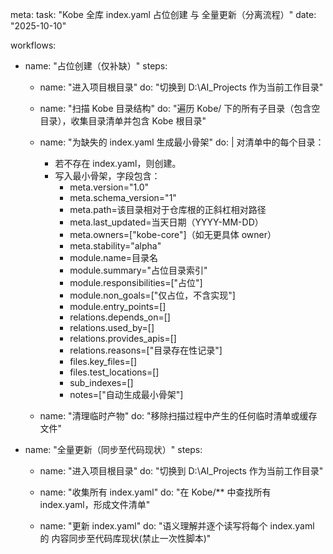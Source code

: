 meta:
  task: "Kobe 全库 index.yaml 占位创建 与 全量更新（分离流程）"
  date: "2025-10-10"

workflows:
  - name: "占位创建（仅补缺）"
    steps:
      - name: "进入项目根目录"
        do: "切换到 D:\\AI_Projects 作为当前工作目录"

      - name: "扫描 Kobe 目录结构"
        do: "遍历 Kobe/ 下的所有子目录（包含空目录），收集目录清单并包含 Kobe 根目录"

      - name: "为缺失的 index.yaml 生成最小骨架"
        do: |
          对清单中的每个目录：
          - 若不存在 index.yaml，则创建。
          - 写入最小骨架，字段包含：
            - meta.version="1.0"
            - meta.schema_version="1"
            - meta.path=该目录相对于仓库根的正斜杠相对路径
            - meta.last_updated=当天日期（YYYY-MM-DD）
            - meta.owners=["kobe-core"]（如无更具体 owner）
            - meta.stability="alpha"
            - module.name=目录名
            - module.summary="占位目录索引"
            - module.responsibilities=["占位"]
            - module.non_goals=["仅占位，不含实现"]
            - module.entry_points=[]
            - relations.depends_on=[]
            - relations.used_by=[]
            - relations.provides_apis=[]
            - relations.reasons=["目录存在性记录"]
            - files.key_files=[]
            - files.test_locations=[]
            - sub_indexes=[]
            - notes=["自动生成最小骨架"]

      - name: "清理临时产物"
        do: "移除扫描过程中产生的任何临时清单或缓存文件"

  - name: "全量更新（同步至代码现状）"
    steps:
      - name: "进入项目根目录"
        do: "切换到 D:\\AI_Projects 作为当前工作目录"

      - name: "收集所有 index.yaml"
        do: "在 Kobe/** 中查找所有 index.yaml，形成文件清单"

      - name: "更新 index.yaml"
        do: "语义理解并逐个读写将每个 index.yaml 的 内容同步至代码库现状(禁止一次性脚本)"

   